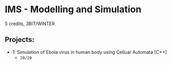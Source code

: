 # IMS - Modelling and Simulation
5 credits, 3BIT/WINTER

## Projects: 
* 1: Simulation of Ebola virus in human body using Celluar Automata [C++] 
  * ``20/20``

